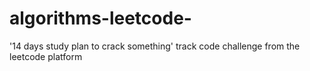 # algorithms-leetcode-
 '14 days study plan to crack something' track code challenge from the leetcode platform
